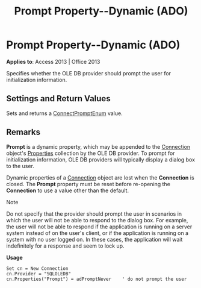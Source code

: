 ﻿---
title: Prompt Property--Dynamic (ADO)
TOCTitle: Prompt Property--Dynamic (ADO)
ms:assetid: 6c899b03-1d1f-a81f-dc17-7205a0230af9
ms:mtpsurl: https://msdn.microsoft.com/en-us/library/JJ249428(v=office.15)
ms:contentKeyID: 48545473
ms.date: 09/18/2015
mtps_version: v=office.15
---

# Prompt Property--Dynamic (ADO)


**Applies to**: Access 2013 | Office 2013

Specifies whether the OLE DB provider should prompt the user for initialization information.

## Settings and Return Values

Sets and returns a [ConnectPromptEnum](connectpromptenum.md) value.

## Remarks

**Prompt** is a dynamic property, which may be appended to the [Connection](connection-object-ado.md) object's [Properties](properties-collection-ado.md) collection by the OLE DB provider. To prompt for initialization information, OLE DB providers will typically display a dialog box to the user.

Dynamic properties of a [Connection](connection-object-ado.md) object are lost when the **Connection** is closed. The **Prompt** property must be reset before re-opening the **Connection** to use a value other than the default.


> [!NOTE]
> <P>Do not specify that the provider should prompt the user in scenarios in which the user will not be able to respond to the dialog box. For example, the user will not be able to respond if the application is running on a server system instead of on the user's client, or if the application is running on a system with no user logged on. In these cases, the application will wait indefinitely for a response and seem to lock up.</P>



**Usage**

    Set cn = New Connection
    cn.Provider = "SQLOLEDB"
    cn.Properties("Prompt") = adPromptNever    ' do not prompt the user

